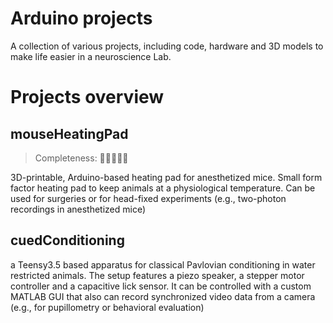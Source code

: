 # Arduino projects
A collection of various projects, including code, hardware and 3D models to make life easier in a neuroscience Lab.

# Projects overview

## mouseHeatingPad

> Completeness: :yellow_heart::yellow_heart::yellow_heart::yellow_heart::white_heart:

3D-printable, Arduino-based heating pad for anesthetized mice. Small form factor heating pad to keep animals at a physiological temperature. Can be used for surgeries or for head-fixed experiments (e.g., two-photon recordings in anesthetized mice)

## cuedConditioning

a Teensy3.5 based apparatus for classical Pavlovian conditioning in water restricted animals. The setup features a piezo speaker, a  stepper motor controller and a capacitive lick sensor.
It can be controlled with a custom MATLAB GUI that also can record synchronized video data from a camera (e.g., for pupillometry or behavioral evaluation)
